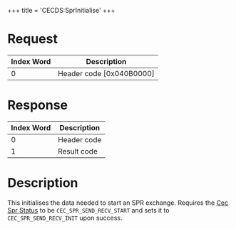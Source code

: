 +++
title = 'CECDS:SprInitialise'
+++

# Request

| Index Word | Description                |
|------------|----------------------------|
| 0          | Header code \[0x040B0000\] |

# Response

| Index Word | Description |
|------------|-------------|
| 0          | Header code |
| 1          | Result code |

# Description

This initialises the data needed to start an SPR exchange. Requires the [Cec Spr Status](CECD_Services#cecsprstatus "wikilink") to be `CEC_SPR_SEND_RECV_START` and sets it to `CEC_SPR_SEND_RECV_INIT` upon success.
